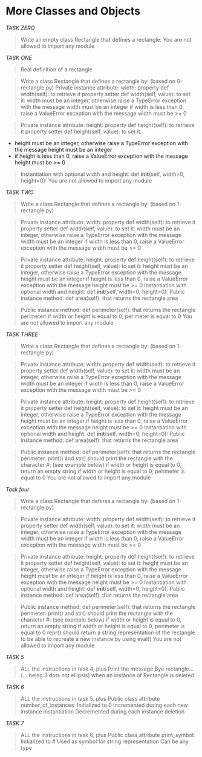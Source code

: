 # More Classes and Objects

*TASK ZERO*
> Write an empty class Rectangle that defines a rectangle:
> You are not allowed to import any module

*TASK ONE*
>Real definition of a rectangle

> Write a class Rectangle that defines a rectangle by: (based on 0-rectangle.py)
> Private instance attribute: width:
> property def width(self): to retrieve it
> property setter def width(self, value): to set it:
> width must be an integer, otherwise raise a TypeError exception with the message width must be an integer
> if width is less than 0, raise a ValueError exception with the message width must be >= 0

> Private instance attribute: height:
> property def height(self): to retrieve it
> property setter def height(self, value): to set it:
* height must be an integer, otherwise raise a TypeError exception with the message height must be an integer
* if height is less than 0, raise a ValueError exception with the message height must be >= 0

> Instantiation with optional width and height: def __init__(self, width=0, height=0):
> You are not allowed to import any module

*TASK TWO*
> Write a class Rectangle that defines a rectangle by: (based on 1-rectangle.py)

> Private instance attribute: width:
> property def width(self): to retrieve it
> property setter def width(self, value): to set it:
> width must be an integer, otherwise raise a TypeError exception with the message width must be an integer
> if width is less than 0, raise a ValueError exception with the message width must be >= 0

> Private instance attribute: height:
> property def height(self): to retrieve it
> property setter def height(self, value): to set it:
> height must be an integer, otherwise raise a TypeError exception with the message height must be an integer
> if height is less than 0, raise a ValueError exception with the message height must be >= 0
> Instantiation with optional width and height: def __init__(self, width=0, height=0):
> Public instance method: def area(self): that returns the rectangle area

> Public instance method: def perimeter(self): that returns the rectangle perimeter:
> if width or height is equal to 0, perimeter is equal to 0
> You are not allowed to import any module

*TASK THREE*
> Write a class Rectangle that defines a rectangle by: (based on 1-rectangle.py)

> Private instance attribute: width:
> property def width(self): to retrieve it
> property setter def width(self, value): to set it:
> width must be an integer, otherwise raise a TypeError exception with the message width must be an integer
> if width is less than 0, raise a ValueError exception with the message width must be >= 0

> Private instance attribute: height:
> property def height(self): to retrieve it
> property setter def height(self, value): to set it:
> height must be an integer, otherwise raise a TypeError exception with the message height must be an integer
> if height is less than 0, raise a ValueError exception with the message height must be >= 0
> Instantiation with optional width and height: def __init__(self, width=0, height=0):
> Public instance method: def area(self): that returns the rectangle area

> Public instance method: def perimeter(self): that returns the rectangle perimeter:
> print() and str() should print the rectangle with the character #: (see example below)
> if width or height is equal to 0, return an empty string
> if width or height is equal to 0, perimeter is equal to 0
> You are not allowed to import any module

*Task four*
> Write a class Rectangle that defines a rectangle by: (based on 1-rectangle.py)

> Private instance attribute: width:
> property def width(self): to retrieve it
> property setter def width(self, value): to set it:
> width must be an integer, otherwise raise a TypeError exception with the message width must be an integer
> if width is less than 0, raise a ValueError exception with the message width must be >= 0

> Private instance attribute: height:
> property def height(self): to retrieve it
> property setter def height(self, value): to set it:
> height must be an integer, otherwise raise a TypeError exception with the message height must be an integer
> if height is less than 0, raise a ValueError exception with the message height must be >= 0
> Instantiation with optional width and height: def __init__(self, width=0, height=0):
> Public instance method: def area(self): that returns the rectangle area

> Public instance method: def perimeter(self): that returns the rectangle perimeter:
> print() and str() should print the rectangle with the character #: (see example below)
> if width or height is equal to 0, return an empty string
> if width or height is equal to 0, perimeter is equal to 0
> repr() should return a string representation of the rectangle to be able to recreate a new instance by using eval()
> You are not allowed to import any module

*TASK 5*
> ALL the instructions in task 4, plus
> Print the message Bye rectangle... (... being 3 dots not ellipsis) when an instance of Rectangle is deleted

*TASK 6*
> ALL the instructions in task 5, plus
> Public class attribute number_of_instances:
> Initialized to 0
> Incremented during each new instance instantiation
> Decremented during each instance deletion

*TASK 7*
> ALL the instructions in task 6, plus
> Public class attribute print_symbol:
> Initialized to #
> Used as symbol for string representation
> Can be any type

